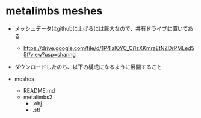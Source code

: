 # metalimbs meshes

- メッシュデータはgithubに上げるには膨大なので、共有ドライブに置いてある
    - https://drive.google.com/file/d/1P4lalQYC_Ci1zXKmraEtNZDrPMLed55f/view?usp=sharing
- ダウンロードしたのち、以下の構成になるように展開すること

- meshes
    - README.md
    - metalimbs2
        - <each mesh>.obj
        - <each mesh>.stl

